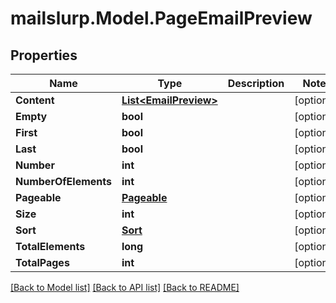 
# mailslurp.Model.PageEmailPreview

## Properties

Name | Type | Description | Notes
------------ | ------------- | ------------- | -------------
**Content** | [**List&lt;EmailPreview&gt;**](EmailPreview.md) |  | [optional] 
**Empty** | **bool** |  | [optional] 
**First** | **bool** |  | [optional] 
**Last** | **bool** |  | [optional] 
**Number** | **int** |  | [optional] 
**NumberOfElements** | **int** |  | [optional] 
**Pageable** | [**Pageable**](Pageable.md) |  | [optional] 
**Size** | **int** |  | [optional] 
**Sort** | [**Sort**](Sort.md) |  | [optional] 
**TotalElements** | **long** |  | [optional] 
**TotalPages** | **int** |  | [optional] 

[[Back to Model list]](../README.md#documentation-for-models)
[[Back to API list]](../README.md#documentation-for-api-endpoints)
[[Back to README]](../README.md)

